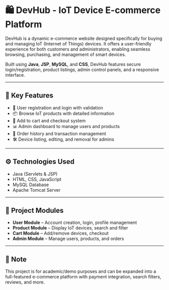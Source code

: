 # 🛍️ DevHub - IoT Device E-commerce Platform

DevHub is a dynamic e-commerce website designed specifically for buying and managing IoT (Internet of Things) devices. It offers a user-friendly experience for both customers and administrators, enabling seamless browsing, purchasing, and management of smart devices.

Built using **Java**, **JSP**, **MySQL**, and **CSS**, DevHub features secure login/registration, product listings, admin control panels, and a responsive interface.

---

## 🔑 Key Features

- 👤 User registration and login with validation
- 📦 Browse IoT products with detailed information
- 🛒 Add to cart and checkout system
- 📊 Admin dashboard to manage users and products
- 🧾 Order history and transaction management
- 🛠️ Device listing, editing, and removal for admins

---

## ⚙️ Technologies Used

- Java (Servlets & JSP)
- HTML, CSS, JavaScript
- MySQL Database
- Apache Tomcat Server

---

## 📁 Project Modules

- **User Module** – Account creation, login, profile management
- **Product Module** – Display IoT devices, search and filter
- **Cart Module** – Add/remove devices, checkout
- **Admin Module** – Manage users, products, and orders

---

## 📌 Note

This project is for academic/demo purposes and can be expanded into a full-featured e-commerce platform with payment integration, search filters, reviews, and more.
